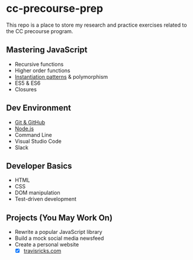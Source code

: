 # cc-precourse-prep
This repo is a place to store my research and practice exercises related to the CC precourse program.

## Mastering JavaScript

* Recursive functions
* Higher order functions
* [Instantiation patterns](instantiation.md) & polymorphism
* ES5 & ES6
* Closures

## Dev Environment

* [Git & GitHub](git-and-github.md)
* [Node.js](nodejs.md)
* Command Line
* Visual Studio Code
* Slack

## Developer Basics

* HTML
* CSS
* DOM manipulation
* Test-driven development

## Projects (You May Work On)

* Rewrite a popular JavaScript library
* Build a mock social media newsfeed
* Create a personal website
    - [x] <a href="http://travisricks.com" target="_blank">travisricks.com</a>